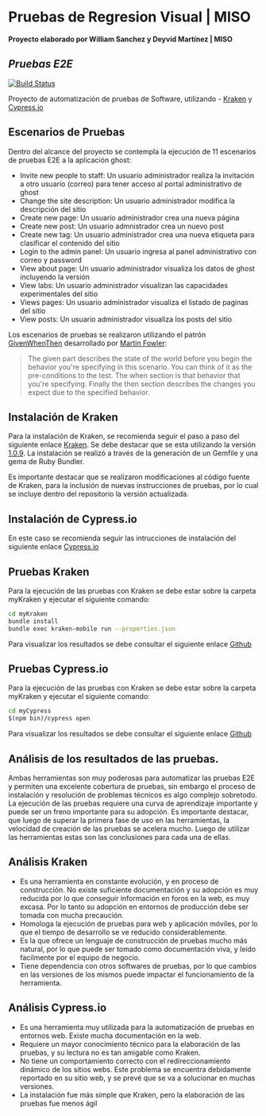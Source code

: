# Pruebas de Regresion Visual | MISO
**Proyecto elaborado por William Sanchez y Deyvid Martínez | MISO**
## _Pruebas E2E_
[![Build Status](https://travis-ci.org/joemccann/dillinger.svg?branch=master)](https://travis-ci.org/joemccann/dillinger)

Proyecto de automatización de pruebas de Software, utilizando - [Kraken] y [Cypress.io]



## Escenarios de Pruebas

Dentro del alcance del proyecto se contempla la ejecución de 11 escenarios de pruebas E2E a la aplicación ghost:

- Invite new people to staff: Un usuario administrador realiza la invitación a otro usuario (correo) para tener acceso al portal administrativo de ghost
- Change the site description: Un usuario administrador modifica la descripción del sitio
- Create new page: Un usuario administrador crea una nueva página
- Create new post: Un usuario admnistrador crea un nuevo post
- Create new tag: Un usuario administrador crea una nueva etiqueta para clasificar el contenido del sitio
- Login to the admin panel: Un usuario ingresa al panel administrativo con correo y password
- View about page: Un usuario administrador visualiza los datos de ghost incluyendo la versión
- View labs: Un usuario administrador visualizan las capacidades experimentales del sitio
- Views pages: Un usuario administrador visualiza el listado de paginas del sitio
- View posts: Un usuario administrador visualiza los posts del sitio

Los escenarios de pruebas se realizaron utilizando el patrón [GivenWhenThen] desarrollado por  [Martin Fowler]:

> The given part describes the state of the world before you begin the behavior you're specifying in this scenario. You can think of it as the pre-conditions to the test.
> The when section is that behavior that you're specifying.
> Finally the then section describes the changes you expect due to the specified behavior.

## Instalación de Kraken

Para la instalación de Kraken, se recomienda seguir el paso a paso del siguiente enlace [Kraken](https://github.com/TheSoftwareDesignLab/KrakenMobile). Se debe destacar que se esta utilizando la versión [1.0.9](https://github.com/TheSoftwareDesignLab/KrakenMobile/tree/1.0.9). La instalación se realizó a través de la generación de un Gemfile y una gema de Ruby Bundler.

Es importante destacar que se realizaron modificaciones al código fuente de Kraken, para la inclusión de nuevas instrucciones de pruebas, por lo cual se incluye dentro del repositorio la versión actualizada.

## Instalación de Cypress.io

En este caso se recomienda seguir las intrucciones de instalación del siguiente enlace [Cypress.io](https://docs.cypress.io/guides/getting-started/installing-cypress.html)

## Pruebas Kraken

Para la ejecución de las pruebas con Kraken se debe estar sobre la carpeta myKraken y ejecutar el siguiente comando:
```sh
cd myKraken
bundle install
bundle exec kraken-mobile run --properties.json
```

Para visualizar los resultados se debe consultar el siguiente enlace [Github](https://github.com/deyvidm18/pruebas-automatizadas/tree/main/myKraken/reports)

## Pruebas Cypress.io

Para la ejecución de las pruebas con Kraken se debe estar sobre la carpeta myKraken y ejecutar el siguiente comando:
```sh
cd myCypress
$(npm bin)/cypress open 
```

Para visualizar los resultados se debe consultar el siguiente enlace [Github](https://github.com/deyvidm18/pruebas-automatizadas/tree/main/myCypress/cypress/videos)


## Análisis de los resultados de las pruebas.

Ambas herramientas son muy poderosas para automatizar las pruebas E2E y permiten una excelente cobertura de pruebas, sin embargo el proceso de instalación y resolución de problemas técnicos es algo complejo sobretodo. La ejecución de las pruebas requiere una curva de aprendizaje importante y puede ser un freno importante para su adopción. Es importante destacar, que luego de superar la primera fase de uso en las herramientas, la velocidad de creación de las pruebas se acelera mucho. Luego de utilizar las herramientas estas son las conclusiones para cada una de ellas.

## Análisis Kraken
- Es una herramienta en constante evolución, y en proceso de construcción. No existe suficiente documentación y su adopción es muy reducida por lo que conseguir información en foros en la web, es muy excasa. Por lo tanto su adopción en entornos de producción debe ser tomada con mucha precaución.
- Homologa la ejecución de pruebas para web y aplicación móviles, por lo que el tiempo de desarrollo se ve reducido considerablemente.
- Es la que ofrece un lenguaje de construcción de pruebas mucho más natural, por lo que puede ser tomado como documentación viva, y leído facilmente por el equipo de negocio.
- Tiene dependencia con otros softwares de pruebas, por lo que cambios en las versiones de los mismos puede impactar el funcionamiento de la herramienta.

## Análisis Cypress.io
- Es una herramienta muy utilizada para la automatización de pruebas en entornos web. Existe mucha documentación en la web.
- Requiere un mayor conocimiento técnico para la elaboración de las pruebas, y su lectura no es tan amigable como Kraken.
- No tiene un comportamiento correcto con el redireccionamiento dinámico de los sitios webs. Este problema se encuentra debidamente reportado en su sitio web, y se prevé que se va a solucionar en muchas versiones.
- La instalación fue más simple que Kraken, pero la elaboración de las pruebas fue menos ágil



[//]: # (These are reference links used in the body of this note and get stripped out when the markdown processor does its job. There is no need to format nicely because it shouldn't be seen. Thanks SO - http://stackoverflow.com/questions/4823468/store-comments-in-markdown-syntax)

   [Kraken]:<https://github.com/TheSoftwareDesignLab/KrakenMobile>
   [Cypress.io]:<https://www.cypress.io>
   [dill]: <https://github.com/joemccann/dillinger>
   [git-repo-url]: <https://github.com/joemccann/dillinger.git>
   [martin fowler]: <https://martinfowler.com/>
   [givenwhenthen]: <https://martinfowler.com/bliki/GivenWhenThen.html#:~:text=Given%2DWhen%2DThen%20is%20a,%2DDriven%20Development%20(BDD)>
   [markdown-it]: <https://github.com/markdown-it/markdown-it>
   [Ace Editor]: <http://ace.ajax.org>
   [node.js]: <http://nodejs.org>
   [Twitter Bootstrap]: <http://twitter.github.com/bootstrap/>
   [jQuery]: <http://jquery.com>
   [@tjholowaychuk]: <http://twitter.com/tjholowaychuk>
   [express]: <http://expressjs.com>
   [AngularJS]: <http://angularjs.org>
   [Gulp]: <http://gulpjs.com>

   [PlDb]: <https://github.com/joemccann/dillinger/tree/master/plugins/dropbox/README.md>
   [PlGh]: <https://github.com/joemccann/dillinger/tree/master/plugins/github/README.md>
   [PlGd]: <https://github.com/joemccann/dillinger/tree/master/plugins/googledrive/README.md>
   [PlOd]: <https://github.com/joemccann/dillinger/tree/master/plugins/onedrive/README.md>
   [PlMe]: <https://github.com/joemccann/dillinger/tree/master/plugins/medium/README.md>
   [PlGa]: <https://github.com/RahulHP/dillinger/blob/master/plugins/googleanalytics/README.md>
